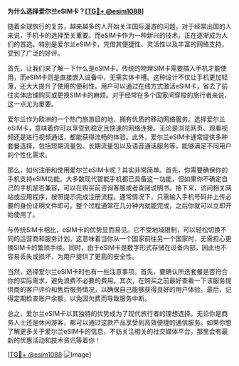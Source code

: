 **为什么选择爱尔兰eSIM卡？[[TG💪+ @esim1088](https://t.me/s/esim1088)]**

随着全球旅行的复苏，越来越多的人开始关注国际漫游的问题。对于经常出国的人来说，手机卡的选择至关重要。而eSIM卡作为一种新兴的技术，正在逐渐成为人们的首选。特别是爱尔兰eSIM卡，凭借其便捷性、灵活性以及丰富的网络支持，受到了广泛的好评。

首先，让我们来了解一下什么是eSIM卡。传统的物理SIM卡需要插入手机才能使用，而eSIM卡则是直接嵌入设备中，无需实体卡槽。这种设计不仅让手机更加轻薄，还大大提升了使用的便利性。用户可以通过在线方式激活eSIM卡，省去了前往实体店铺购买或更换SIM卡的麻烦。对于经常在多个国家间穿梭的旅行者来说，这一点尤为重要。

爱尔兰作为欧洲的一个热门旅游目的地，拥有优质的移动网络服务。选择爱尔兰eSIM卡，意味着你可以享受到稳定且快速的网络连接。无论是浏览网页、观看视频还是进行视频通话，都能获得流畅的体验。此外，爱尔兰eSIM卡通常提供多种套餐选择，包括短期流量包、长期流量包以及语音通话服务等，能够满足不同用户的个性化需求。

那么，如何注册和使用爱尔兰eSIM卡呢？其实非常简单。首先，你需要确保你的手机支持eSIM功能。大多数现代智能手机都已具备这一功能，但如果你不确定自己的手机是否兼容，可以在购买前咨询客服或者查阅说明书。接下来，访问相关网站或应用程序，按照提示完成注册流程。通常情况下，只需输入手机号码并上传必要的身份证明文件即可。整个过程通常在几分钟内就能完成，之后你就可以立即开始使用了。

与传统SIM卡相比，eSIM卡的优势显而易见。它不受地域限制，可以轻松切换不同的运营商和服务计划。这意味着当你从一个国家前往另一个国家时，无需担心更换SIM卡的繁琐手续。同时，由于eSIM卡是数字形式存储在设备内部，因此也不容易丢失或损坏，为用户提供了更高的安全性。

当然，选择爱尔兰eSIM卡时也有一些注意事项。首先，要确认所选套餐是否符合你的实际需求，避免浪费不必要的费用。其次，在购买之前最好查看一下该服务提供商的客户评价和售后服务情况，以确保自己能够获得良好的用户体验。最后，记得定期检查账户余额，以免因欠费而导致服务中断。

总之，爱尔兰eSIM卡以其独特的优势成为了现代旅行者的理想选择。无论你是商务人士还是休闲游客，都可以通过这款产品享受到高效便捷的通信服务。如果你想了解更多关于爱尔兰eSIM卡的信息，不妨关注相关的社交媒体平台，那里会有最新的优惠活动和技术资讯等着你！

[[TG💪+ @esim1088](https://t.me/s/esim1088) ![Image](https://i.postimg.cc/4NQfJmqS/Snipaste-2025-05-13-00-14-12.png)]
